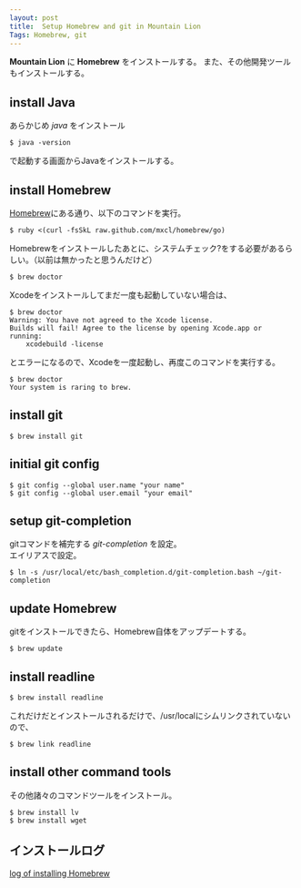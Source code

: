 ```yaml
---
layout: post
title:  Setup Homebrew and git in Mountain Lion
Tags: Homebrew, git
---
```

**Mountain Lion** に **Homebrew** をインストールする。
また、その他開発ツールもインストールする。

## install Java

あらかじめ *java* をインストール

	$ java -version
	
で起動する画面からJavaをインストールする。

## install Homebrew

[Homebrew](http://mxcl.github.com/homebrew/)にある通り、以下のコマンドを実行。

	$ ruby <(curl -fsSkL raw.github.com/mxcl/homebrew/go)

Homebrewをインストールしたあとに、システムチェック?をする必要があるらしい。（以前は無かったと思うんだけど）

	$ brew doctor

Xcodeをインストールしてまだ一度も起動していない場合は、

	$ brew doctor
	Warning: You have not agreed to the Xcode license.
	Builds will fail! Agree to the license by opening Xcode.app or running:
    	xcodebuild -license

とエラーになるので、Xcodeを一度起動し、再度このコマンドを実行する。

	$ brew doctor
	Your system is raring to brew.

## install git

	$ brew install git

## initial git config

	$ git config --global user.name "your name"
	$ git config --global user.email "your email"

## setup git-completion

gitコマンドを補完する *git-completion* を設定。  
エイリアスで設定。

	$ ln -s /usr/local/etc/bash_completion.d/git-completion.bash ~/git-completion

## update Homebrew

gitをインストールできたら、Homebrew自体をアップデートする。

	$ brew update

## install readline

	$ brew install readline

これだけだとインストールされるだけで、/usr/localにシムリンクされていないので、

	$ brew link readline

## install other command tools

その他諸々のコマンドツールをインストール。

	$ brew install lv
	$ brew install wget

## インストールログ

[log of installing Homebrew](https://gist.github.com/3769845)
